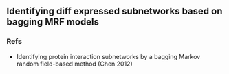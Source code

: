 ## Identifying diff expressed subnetworks based on bagging MRF models
### Refs
- Identifying protein interaction subnetworks by a bagging Markov random field-based method (Chen 2012)
